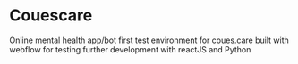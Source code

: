 # Couescare
Online mental health app/bot
first test environment for coues.care
built with webflow for testing
further development with reactJS and Python

